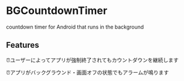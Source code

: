 # BGCountdownTimer
countdown timer for Android that runs in the background

## Features
⏰ユーザーによってアプリが強制終了されてもカウントダウンを継続します

⏰アプリがバックグラウンド・画面オフの状態でもアラームが鳴ります

